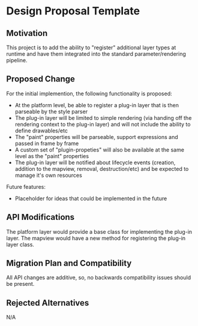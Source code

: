 # Design Proposal Template

## Motivation

This project is to add the ability to "register" additional layer types at runtime and have them integrated into the standard parameter/rendering pipeline. 

## Proposed Change

For the initial implemention, the following functionality is proposed:
 
* At the platform level, be able to register a plug-in layer that is then parseable by the style parser
* The plug-in layer will be limited to simple rendering (via handing off the rendering context to the plug-in layer) and will not include the ability to define drawables/etc
* The "paint" properties will be parseable, support expressions and passed in frame by frame
* A custom set of "plugin-propeties" will also be available at the same level as the "paint" properties
* The plug-in layer will be notified about lifecycle events (creation, addition to the mapview, removal, destruction/etc) and be expected to manage it's own resources

Future features:
* Placeholder for ideas that could be implemented in the future


## API Modifications

The platform layer would provide a base class for implementing the plug-in layer.  The mapview would have a new method for registering the plug-in layer class.


## Migration Plan and Compatibility

All API changes are additive, so, no backwards compatibility issues should be present.

## Rejected Alternatives

N/A